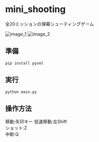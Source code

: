 # mini_shooting
全20ミッションの弾幕シューティングゲーム

![image_1](https://user-images.githubusercontent.com/25942568/51370330-225bb780-1b3a-11e9-9816-7d5549b024a0.png)
![image_2](https://user-images.githubusercontent.com/25942568/51370400-4cad7500-1b3a-11e9-99ae-c651ee60f396.png)
## 準備
`pip install pyxel`  

## 実行
`python main.py`

## 操作方法
移動:矢印キー
低速移動:左Shift  
ショット:Z  
中断:Q
